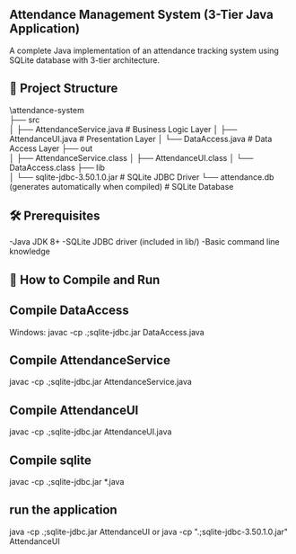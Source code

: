 ## Attendance Management System (3-Tier Java Application)
A complete Java implementation of an attendance tracking system using SQLite database with 3-tier architecture.
## 📂 Project Structure
\attendance-system\
├── src\
│   ├── AttendanceService.java    # Business Logic Layer
│   ├── AttendanceUI.java        # Presentation Layer
│   └── DataAccess.java          # Data Access Layer
├── out\
│   ├── AttendanceService.class
│   ├── AttendanceUI.class
│   └── DataAccess.class
├── lib\
│   └── sqlite-jdbc-3.50.1.0.jar  # SQLite JDBC Driver
└── attendance.db (generates automatically when compiled)                # SQLite Database
## 🛠️ Prerequisites
-Java JDK 8+
-SQLite JDBC driver (included in lib/)
-Basic command line knowledge
## 🚀 How to Compile and Run
## Compile DataAccess
Windows:
javac -cp .;sqlite-jdbc.jar DataAccess.java
## Compile AttendanceService
javac -cp .;sqlite-jdbc.jar AttendanceService.java
## Compile AttendanceUI
javac -cp .;sqlite-jdbc.jar AttendanceUI.java
## Compile sqlite
javac -cp .;sqlite-jdbc.jar *.java
## run the application
java -cp .;sqlite-jdbc.jar AttendanceUI
or
java -cp ".;sqlite-jdbc-3.50.1.0.jar" AttendanceUI
